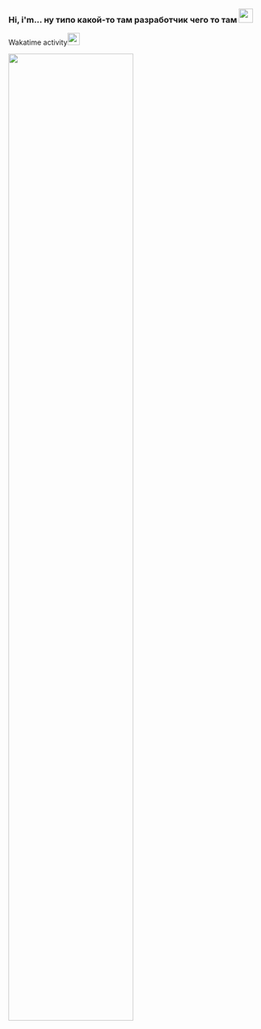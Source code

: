 ### Hi, i'm... ну типо какой-то там разработчик чего то там <img style="width: 28px" src="https://s.yoricya.ru/chill"/>


<label>Wakatime activity<img style="width: 24px" src="https://s.yoricya.ru/molu"/></label>

<a href="https://wakatime.com"><img style="width: 70%" src="https://wakatime.com/share/@yoricya/4ebc9261-450f-4762-ba6f-0d734fd96cc7.png" /></a>

